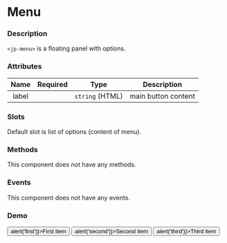# Menu

### Description

`<jp-menu>` is a floating panel with options.

### Attributes

| **Name** | **Required** | **Type** | **Description** |
| :----: | :----: | :----: | :---: |
| label | | `string` (HTML) | main button content |

### Slots

Default slot is list of options (content of menu).


### Methods

This component does not have any methods.


### Events

This component does not have any events.


### Demo

<jp-menu>
  <button style={{width: '200px'}} onClick={() => alert('first')}>First item</button>
  <button style={{width: '200px'}} onClick={() => alert('second')}>Second item</button>
  <button style={{width: '200px'}} onClick={() => alert('third')}>Third item</button>
</jp-menu>